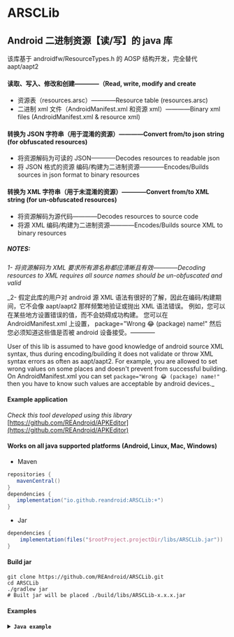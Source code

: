 # ARSCLib
## Android 二进制资源【读/写】的 java 库
该库基于 androidfw/ResourceTypes.h 的 AOSP 结构开发，完全替代 aapt/aapt2

#### 读取、写入、修改和创建————（Read, write, modify and create
* 资源表（resources.arsc）————Resource table (resources.arsc)
* 二进制 xml 文件（AndroidManifest.xml 和资源 xml）————Binary xml files (AndroidManifest.xml & resource xml)

#### 转换为 JSON 字符串（用于混淆的资源）————Convert from/to json string (for obfuscated resources)

* 将资源解码为可读的 JSON————Decodes resources to readable json
* 将 JSON 格式的资源 编码/构建为二进制资源————Encodes/Builds sources in json format to binary resources

#### 转换为 XML 字符串（用于未混淆的资源）————Convert from/to XML string (for un-obfuscated resources)

* 将资源解码为源代码————Decodes resources to source code
* 将源 XML 编码/构建为二进制资源————Encodes/Builds source XML to binary resources

##### _NOTES:_

_1- 将资源解码为 XML 要求所有源名称都应清晰且有效————Decoding resources to XML requires all source names should be un-obfuscated and valid_

_2- 假定此库的用户对 android 源 XML 语法有很好的了解，因此在编码/构建期间，它不会像 aapt/aapt2 那样频繁地验证或抛出 XML 语法错误。
例如，您可以在某些地方设置错误的值，而不会妨碍成功构建。
您可以在 AndroidManifest.xml 上设置， package="Wrong 😂 (package) name!" 然后您必须知道这些值是否被 android 设备接受。————

User of this lib is assumed to have good knowledge of android source XML syntax, thus
during encoding/building it does not validate or throw XML syntax errors as often as aapt/aapt2. For
example, you are allowed to set wrong values on some places and doesn't prevent from
successful building. On AndroidManifest.xml you can set  ``` package="Wrong 😂 (package) name!" ```
then you have to know such values are acceptable by android devices._



#### Example application
_Check this tool developed using this library_
[https://github.com/REAndroid/APKEditor](https://github.com/REAndroid/APKEditor)

#### Works on all java supported platforms (Android, Linux, Mac, Windows)


* Maven
 ```gradle
repositories {
    mavenCentral()
}
dependencies {
    implementation("io.github.reandroid:ARSCLib:+")
}
```
* Jar

```gradle
dependencies {
    implementation(files("$rootProject.projectDir/libs/ARSCLib.jar"))
}
```
#### Build jar

```ShellSession
git clone https://github.com/REAndroid/ARSCLib.git
cd ARSCLib
./gradlew jar
# Built jar will be placed ./build/libs/ARSCLib-x.x.x.jar
```

#### Examples
<details><summary> <code><b>Java example</b></code></summary>

```java   
import com.reandroid.apk.AndroidFrameworks;
import com.reandroid.apk.ApkModule;
import com.reandroid.apk.FrameworkApk;
import com.reandroid.archive.ByteInputSource;
import com.reandroid.arsc.chunk.PackageBlock;
import com.reandroid.arsc.chunk.TableBlock;
import com.reandroid.arsc.chunk.xml.AndroidManifestBlock;
import com.reandroid.arsc.chunk.xml.ResXmlAttribute;
import com.reandroid.arsc.chunk.xml.ResXmlElement;
import com.reandroid.arsc.coder.EncodeResult;
import com.reandroid.arsc.coder.ValueCoder;
import com.reandroid.arsc.value.Entry;

import java.io.File;
import java.io.IOException;

public class ARSCLibExample {

    public static void createNewApk() throws IOException {

        ApkModule apkModule = new ApkModule();

        TableBlock tableBlock = new TableBlock();
        AndroidManifestBlock manifest = new AndroidManifestBlock();

        apkModule.setTableBlock(tableBlock);
        apkModule.setManifest(manifest);

        FrameworkApk framework = apkModule.initializeAndroidFramework(
                AndroidFrameworks.getLatest().getVersionCode());

        PackageBlock packageBlock = tableBlock.newPackage(0x7f, "com.example");

        Entry appIcon = packageBlock.getOrCreate("", "drawable", "ic_launcher");

        EncodeResult color = ValueCoder.encode("#006400");
        appIcon.setValueAsRaw(color.valueType, color.value);

        Entry appNameDefault = packageBlock.getOrCreate("", "string", "app_name");
        appNameDefault.setValueAsString("My Application");

        Entry appNameDe = packageBlock.getOrCreate("-de", "string", "app_name");
        appNameDe.setValueAsString("Meine Bewerbung");

        Entry appNameRu = packageBlock.getOrCreate("-ru-rRU", "string", "app_name");
        appNameRu.setValueAsString("Мое заявление");

        manifest.setPackageName("com.example");
        manifest.setVersionCode(100);
        manifest.setVersionName("1.0.0");
        manifest.setIconResourceId(appIcon.getResourceId());
        manifest.setCompileSdkVersion(framework.getVersionCode());
        manifest.setCompileSdkVersionCodename(framework.getVersionName());
        manifest.setPlatformBuildVersionCode(framework.getVersionCode());
        manifest.setPlatformBuildVersionName(framework.getVersionName());

        manifest.addUsesPermission("android.permission.INTERNET");
        manifest.addUsesPermission("android.permission.READ_EXTERNAL_STORAGE");

        //all appName entries created above have the same resource ids
        manifest.setApplicationLabel(appNameDefault.getResourceId());

        ResXmlElement mainActivity = manifest.getOrCreateMainActivity("android.app.Activity");
        ResXmlAttribute labelAttribute = mainActivity
                .getOrCreateAndroidAttribute(AndroidManifestBlock.NAME_label, AndroidManifestBlock.ID_label);
        labelAttribute.setValueAsString("Hello World");

        //Android os requires at least one dex file on base apk
        ByteInputSource dummyDex = new ByteInputSource(new byte[0], "classes.dex");
        apkModule.add(dummyDex);

        File outFile = new File("test_out.apk");
        apkModule.writeApk(outFile);
        //Sign and install
    }
}
```
</details>

